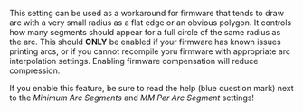 This setting can be used as a workaround for firmware that tends to draw arc with a very small radius as a flat edge or an obvious polygon.  It controls how many segments should appear for a full circle of the same radius as the arc.  This should **ONLY** be enabled if your firmware has known issues printing arcs, or if you cannot recompile yoru firmware with appropriate arc interpolation settings.  Enabling firmware compensation will reduce compression.

If you enable this feature, be sure to read the help (blue question mark) next to the *Minimum Arc Segments* and *MM Per Arc Segment* settings!